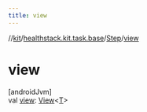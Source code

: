 ```yaml
---
title: view
---
```

//[kit](../../../index.html)/[healthstack.kit.task.base](../index.html)/[Step](index.html)/[view](view.html)



# view



[androidJvm]\
val [view](view.html): [View](../-view/index.html)&lt;[T](index.html)&gt;




